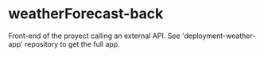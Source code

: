 # weatherForecast-back

Front-end of the proyect calling an external API. See 'deployment-weather-app' repository to get the full app.


